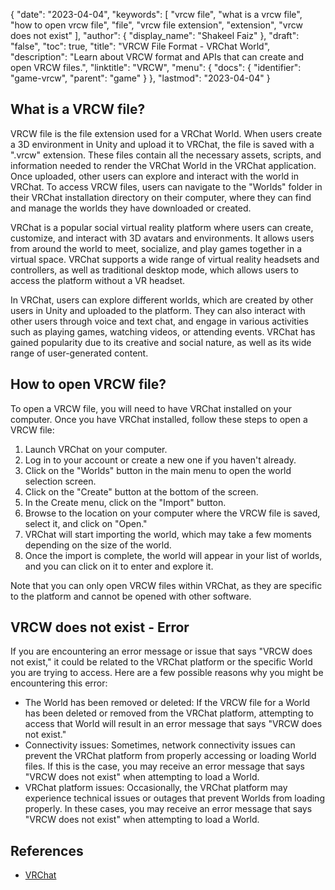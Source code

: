 {
  "date": "2023-04-04",
  "keywords": [
    "vrcw file",
    "what is a vrcw file",
    "how to open vrcw file",
    "file",
    "vrcw file extension",
    "extension",
    "vrcw does not exist"
  ],
  "author": {
    "display_name": "Shakeel Faiz"
  },
  "draft": "false",
  "toc": true,
  "title": "VRCW File Format - VRChat World",
  "description": "Learn about VRCW format and APIs that can create and open VRCW files.",
  "linktitle": "VRCW",
  "menu": {
    "docs": {
      "identifier": "game-vrcw",
      "parent": "game"
    }
  },
  "lastmod": "2023-04-04"
}

## What is a VRCW file?

VRCW file is the file extension used for a VRChat World. When users create a 3D environment in Unity and upload it to VRChat, the file is saved with a ".vrcw" extension. These files contain all the necessary assets, scripts, and information needed to render the VRChat World in the VRChat application. Once uploaded, other users can explore and interact with the world in VRChat. To access VRCW files, users can navigate to the "Worlds" folder in their VRChat installation directory on their computer, where they can find and manage the worlds they have downloaded or created.

VRChat is a popular social virtual reality platform where users can create, customize, and interact with 3D avatars and environments. It allows users from around the world to meet, socialize, and play games together in a virtual space. VRChat supports a wide range of virtual reality headsets and controllers, as well as traditional desktop mode, which allows users to access the platform without a VR headset.

In VRChat, users can explore different worlds, which are created by other users in Unity and uploaded to the platform. They can also interact with other users through voice and text chat, and engage in various activities such as playing games, watching videos, or attending events.
VRChat has gained popularity due to its creative and social nature, as well as its wide range of user-generated content.

## How to open VRCW file?

To open a VRCW file, you will need to have VRChat installed on your computer. Once you have VRChat installed, follow these steps to open a VRCW file:

1. Launch VRChat on your computer.
2. Log in to your account or create a new one if you haven't already.
3. Click on the "Worlds" button in the main menu to open the world selection screen.
4. Click on the "Create" button at the bottom of the screen.
5. In the Create menu, click on the "Import" button.
6. Browse to the location on your computer where the VRCW file is saved, select it, and click on "Open."
7. VRChat will start importing the world, which may take a few moments depending on the size of the world.
8. Once the import is complete, the world will appear in your list of worlds, and you can click on it to enter and explore it.

Note that you can only open VRCW files within VRChat, as they are specific to the platform and cannot be opened with other software.

## VRCW does not exist - Error

If you are encountering an error message or issue that says "VRCW does not exist," it could be related to the VRChat platform or the specific World you are trying to access. Here are a few possible reasons why you might be encountering this error:

- The World has been removed or deleted: If the VRCW file for a World has been deleted or removed from the VRChat platform, attempting to access that World will result in an error message that says "VRCW does not exist."
- Connectivity issues: Sometimes, network connectivity issues can prevent the VRChat platform from properly accessing or loading World files. If this is the case, you may receive an error message that says "VRCW does not exist" when attempting to load a World.
- VRChat platform issues: Occasionally, the VRChat platform may experience technical issues or outages that prevent Worlds from loading properly. In these cases, you may receive an error message that says "VRCW does not exist" when attempting to load a World.

## References
* [VRChat](https://en.wikipedia.org/wiki/VRChat)
